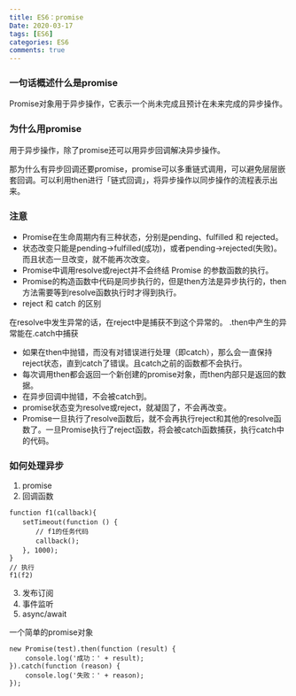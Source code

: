 ```yaml
---
title: ES6：promise
Date: 2020-03-17
tags: [ES6]
categories: ES6
comments: true
---
```


### 一句话概述什么是promise
Promise对象用于异步操作，它表示一个尚未完成且预计在未来完成的异步操作。
### 为什么用promise
用于异步操作，除了promise还可以用异步回调解决异步操作。

那为什么有异步回调还要promise，promise可以多重链式调用，可以避免层层嵌套回调。可以利用then进行「链式回调」，将异步操作以同步操作的流程表示出来。
### 注意
- Promise在生命周期内有三种状态，分别是pending、fulfilled 和 rejected。
- 状态改变只能是pending->fulfilled(成功)，或者pending->rejected(失败)。而且状态一旦改变，就不能再次改变。
- Promise中调用resolve或reject并不会终结 Promise 的参数函数的执行。
- Promise的构造函数中代码是同步执行的，但是then方法是异步执行的，then方法需要等到resolve函数执行时才得到执行。
- reject 和 catch 的区别

在resolve中发生异常的话，在reject中是捕获不到这个异常的。
.then中产生的异常能在.catch中捕获

- 如果在then中抛错，而没有对错误进行处理（即catch），那么会一直保持reject状态，直到catch了错误。且catch之前的函数都不会执行。
- 每次调用then都会返回一个新创建的promise对象，而then内部只是返回的数据。
- 在异步回调中抛错，不会被catch到。
- promise状态变为resolve或reject，就凝固了，不会再改变。
- Promise一旦执行了resolve函数后，就不会再执行reject和其他的resolve函数了。一旦Promise执行了reject函数，将会被catch函数捕获，执行catch中的代码。

### 如何处理异步
1. promise
2. 回调函数
```
function f1(callback){
　　setTimeout(function () {
　　　　// f1的任务代码
　　　　callback();
　　}, 1000);
}
// 执行
f1(f2)
```
3. 发布订阅
4. 事件监听
5. async/await

一个简单的promise对象
```
new Promise(test).then(function (result) {
    console.log('成功：' + result);
}).catch(function (reason) {
    console.log('失败：' + reason);
});
```
